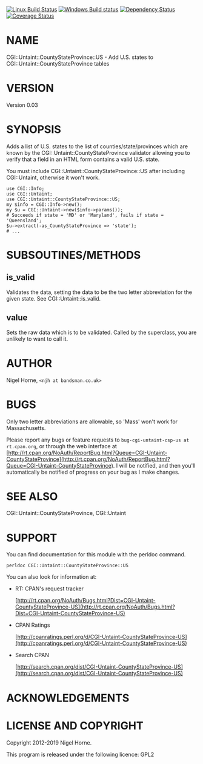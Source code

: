 [![Linux Build Status](https://travis-ci.org/nigelhorne/CGI-Untaint-CountyStateProvince-US.svg?branch=master)](https://travis-ci.org/nigelhorne/CGI-Untaint-CountyStateProvince-US)
[![Windows Build status](https://ci.appveyor.com/api/projects/status/8tnjroo7inoa65fk/branch/master?svg=true)](https://ci.appveyor.com/project/nigelhorne/cgi-untaint-countystateprovince-us/branch/master)
[![Dependency Status](https://dependencyci.com/github/nigelhorne/CGI-Untaint-CountyStateProvince-US/badge)](https://dependencyci.com/github/nigelhorne/Untaint-CountyStateProvince-US-Info)
[![Coverage Status](https://coveralls.io/repos/github/nigelhorne/CGI-Untaint-CountyStateProvince-US/badge.svg?branch=master)](https://coveralls.io/github/nigelhorne/CGI-Untaint-CountyStateProvince-US?branch=master)

# NAME

CGI::Untaint::CountyStateProvince::US - Add U.S. states to CGI::Untaint::CountyStateProvince tables

# VERSION

Version 0.03

# SYNOPSIS

Adds a list of U.S. states to the list of counties/state/provinces
which are known by the CGI::Untaint::CountyStateProvince validator allowing you
to verify that a field in an HTML form contains a valid U.S. state.

You must include CGI::Untaint::CountyStateProvince::US after including
CGI::Untaint, otherwise it won't work.

    use CGI::Info;
    use CGI::Untaint;
    use CGI::Untaint::CountyStateProvince::US;
    my $info = CGI::Info->new();
    my $u = CGI::Untaint->new($info->params());
    # Succeeds if state = 'MD' or 'Maryland', fails if state = 'Queensland';
    $u->extract(-as_CountyStateProvince => 'state');
    # ...

# SUBSOUTINES/METHODS

## is\_valid

Validates the data, setting the data to be the two letter abbreviation for the
given state.  See CGI::Untaint::is\_valid.

## value

Sets the raw data which is to be validated.  Called by the superclass, you
are unlikely to want to call it.

# AUTHOR

Nigel Horne, `<njh at bandsman.co.uk>`

# BUGS

Only two letter abbreviations are allowable, so 'Mass' won't work for
Massachusetts.

Please report any bugs or feature requests to `bug-cgi-untaint-csp-us at rt.cpan.org`, or through
the web interface at [http://rt.cpan.org/NoAuth/ReportBug.html?Queue=CGI-Untaint-CountyStateProvince](http://rt.cpan.org/NoAuth/ReportBug.html?Queue=CGI-Untaint-CountyStateProvince).  I will be notified, and then you'll
automatically be notified of progress on your bug as I make changes.

# SEE ALSO

CGI::Untaint::CountyStateProvince, CGI::Untaint

# SUPPORT

You can find documentation for this module with the perldoc command.

    perldoc CGI::Untaint::CountyStateProvince::US

You can also look for information at:

- RT: CPAN's request tracker

    [http://rt.cpan.org/NoAuth/Bugs.html?Dist=CGI-Untaint-CountyStateProvince-US](http://rt.cpan.org/NoAuth/Bugs.html?Dist=CGI-Untaint-CountyStateProvince-US)

- CPAN Ratings

    [http://cpanratings.perl.org/d/CGI-Untaint-CountyStateProvince-US](http://cpanratings.perl.org/d/CGI-Untaint-CountyStateProvince-US)

- Search CPAN

    [http://search.cpan.org/dist/CGI-Untaint-CountyStateProvince-US](http://search.cpan.org/dist/CGI-Untaint-CountyStateProvince-US)

# ACKNOWLEDGEMENTS

# LICENSE AND COPYRIGHT

Copyright 2012-2019 Nigel Horne.

This program is released under the following licence: GPL2
